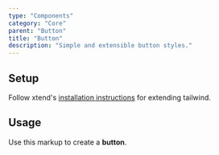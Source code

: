 ```yaml
---
type: "Components"
category: "Core"
parent: "Button"
title: "Button"
description: "Simple and extensible button styles."
---
```


## Setup

Follow xtend's [installation instructions](/introduction/getting-started/setup) for extending tailwind.

## Usage

Use this markup to create a **button**.

<script type="text/plain" class="language-markup">
  <button type="button" class="btn">
    <!-- content -->
  </button>
  
  <a href="#" class="btn">
    <!-- content -->
  </a>
  
  <a role="button" class="btn">
    <!-- content -->
  </a>
</script>
